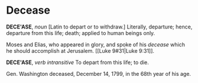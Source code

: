 # Decease

**DECE'ASE**, _noun_ \[Latin to depart or to withdraw.\] Literally, departure; hence, departure from this life; death; applied to human beings only.

Moses and Elias, who appeared in glory, and spoke of his _decease_ which he should accomplish at Jerusalem. [[Luke 9#31|Luke 9:31]].

**DECE'ASE**, _verb intransitive_ To depart from this life; to die.

Gen. Washington deceased, December 14, 1799, in the 68th year of his age.